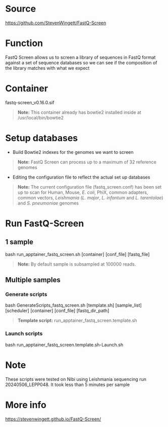 # Source
https://github.com/StevenWingett/FastQ-Screen

# Function
FastQ Screen allows us to screen a library of sequences in FastQ format against a set of sequence databases so we can see if the composition of the library matches with what we expect

# Container 
fastq-screen_v0.16.0.sif
> **Note:** This container already has bowtie2 installed inside at /usr/local/bin/bowtie2

# Setup databases
- Build Bowtie2 indexes for the genomes we want to screen
> **Note:** FastQ Screen can process up to a maximum of 32 reference genomes
- Editing the configuration file to reflect the actual set up databases
> **Note:** The current configuration file (fastq_screen.conf) has been set up to scan for Human, Mouse, *E. coli*, PhiX, common adapters, common vectors, *Leishmania* (*L. major*, *L. infantum* and *L. tarentolae*) and *S. pneumoniae* genomes

# Run FastQ-Screen
## 1 sample
bash run_apptainer_fastq_screen.sh [container] [conf_file] [fastq_file]
> **Note:** By default sample is subsampled at 100000 reads.

## Multiple samples
### Generate scripts
bash GenerateScripts_fastq_screen.sh [template.sh] [sample_list] [scheduler] [container]
[conf_file] [fastq_dir_path]
> **Template script:** run_apptainer_fastq_screen.template.sh
### Launch scripts
bash run_apptainer_fastq_screen.template.sh-Launch.sh

# Note
These scripts were tested on Nibi using Leishmania sequencing run 20240506_LEPP048. It took less than 5 minutes per sample

# More info
https://stevenwingett.github.io/FastQ-Screen/
